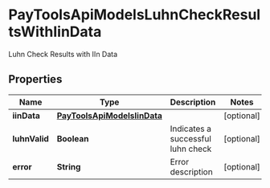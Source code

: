 

# PayToolsApiModelsLuhnCheckResultsWithIinData

Luhn Check Results with IIn Data

## Properties

| Name | Type | Description | Notes |
|------------ | ------------- | ------------- | -------------|
|**iinData** | [**PayToolsApiModelsIinData**](PayToolsApiModelsIinData.md) |  |  [optional] |
|**luhnValid** | **Boolean** | Indicates a successful luhn check |  [optional] |
|**error** | **String** | Error description |  [optional] |



